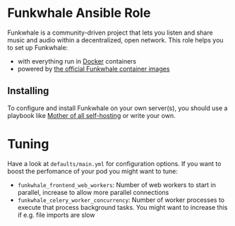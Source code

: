 # Funkwhale Ansible Role

Funkwhale is a community-driven project that lets you listen and share music and audio within a decentralized, open network. This role helps you to set up Funkwhale:

- with everything run in [Docker](https://www.docker.com/) containers
- powered by [the official Funkwhale container images](https://hub.docker.com/r/funkwhale/)


## Installing

To configure and install Funkwhale on your own server(s), you should use a playbook like [Mother of all self-hosting](https://github.com/mother-of-all-self-hosting/mash-playbook) or write your own.

# Tuning

Have a look at `defaults/main.yml` for configuration options. If you want to boost the perfomance of your pod you might want to tune:
* `funkwhale_frontend_web_workers`: Number of web workers to start in parallel, increase to allow more parallel connections
* `funkwhale_celery_worker_concurrency`: Number of worker processes to execute that process background tasks. You might want to increase this if e.g. file imports are slow
